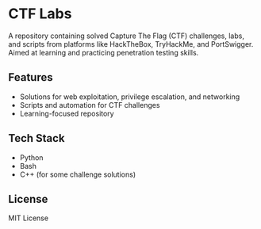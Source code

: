 # CTF Labs

A repository containing solved Capture The Flag (CTF) challenges, labs, and scripts from platforms like HackTheBox, TryHackMe, and PortSwigger. Aimed at learning and practicing penetration testing skills.

## Features
- Solutions for web exploitation, privilege escalation, and networking
- Scripts and automation for CTF challenges
- Learning-focused repository

## Tech Stack
- Python
- Bash
- C++ (for some challenge solutions)

## License
MIT License
